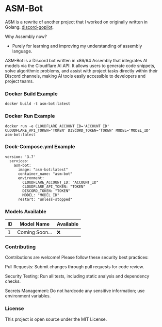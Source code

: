 # ASM-Bot
ASM is a rewrite of another project that I worked on originally written in Golang. [discord-gopilot](https://github.com/DeviousLabs/discord-gopilot).



Why Assembly now? 
- Purely for learning and improving my understanding of assembly language.


ASM-Bot is a Discord bot written in x86/64 Assembly that integrates AI models via the Cloudflare AI API. It allows users to generate code snippets, solve algorithmic problems, and assist with project tasks directly within their Discord channels, making AI tools easily accessible to developers and project teams.

### Docker Build Example
```
docker build -t asm-bot:latest
```

### Docker Run Example
```
docker run -e CLOUDFLARE_ACCOUNT_ID='ACCOUNT_ID' CLOUDFLARE_API_TOKEN='TOKEN' DISCORD_TOKEN='TOKEN' MODEL='MODEL_ID' asm-bot:latest
```

### Dock-Compose.yml Example
```
version: '3.7'
  services:
    asm-bot:
      image: "asm-bot:latest"
      container_name: "asm-bot"
      environment:
        CLOUDFLARE_ACCOUNT_ID: "ACCOUNT_ID"
        CLOUDFLARE_API_TOKEN: "TOKEN"
        DISCORD_TOKEN: "TOKEN"
        MODEL: "MODEL_ID"
      restart: "unless-stopped"
```
### Models Available
|  ID  | Model Name                        | Available |
|------|-----------------------------------|-----------|
|1     | Coming Soon...           | ❌


### Contributing

Contributions are welcome! Please follow these security best practices:

Pull Requests: Submit changes through pull requests for code review.

Security Testing: Run all tests, including static analysis and dependency checks.

Secrets Management: Do not hardcode any sensitive information; use environment variables.

### License

This project is open source under the MIT License.

